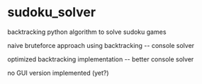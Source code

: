 # sudoku_solver
backtracking python algorithm to solve sudoku games

naive bruteforce approach using backtracking -- console solver

optimized backtracking implementation -- better console solver

no GUI version implemented (yet?)
